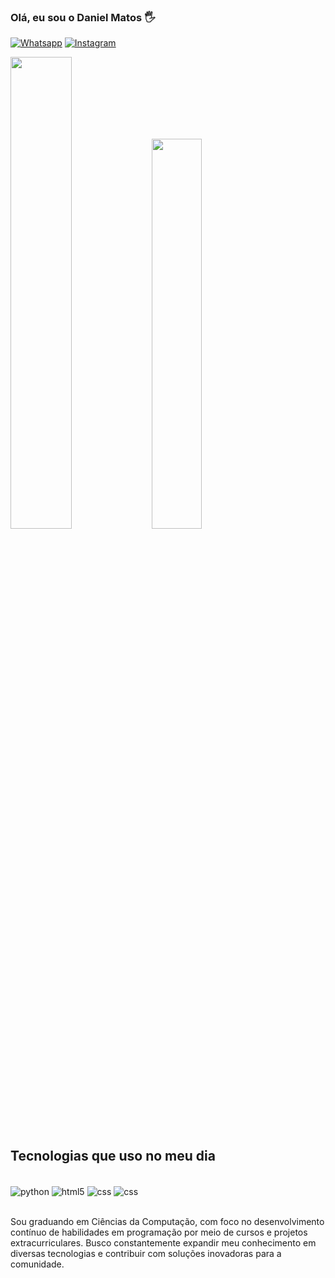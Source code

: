 
### Olá, eu sou o Daniel Matos 🖐️

[![Whatsapp](https://img.shields.io/badge/WhatsApp-25D366?style=for-the-badge&logo=whatsapp&logoColor=white)](https://wa.me/11985970020)
[![Instagram](https://img.shields.io/badge/Instagram-E4405F?style=for-the-badge&logo=instagram&logoColor=white)](https://www.instagram.com/_danimatos_?igsh=MWpzcjdjZzRzaXpxeA%3D%3D&utm_source=qr)

<img width="44%" src="https://github-readme-stats.vercel.app/api?username=Danieumatos&show_icons=true&theme=tokyonight"> <img width="40%" src="https://github-readme-stats.vercel.app/api/top-langs/?username=Danieumatos&layout=compact">

## Tecnologias que uso no meu dia

<div style="display: inline_block"><br/>
    <img align="center" alt="python" src="https://img.shields.io/badge/Python-3776AB?style=for-the-badge&logo=python&logoColor=white" />
    <img align="center" alt="html5" src="https://img.shields.io/badge/HTML5-E34F26?style=for-the-badge&logo=html5&logoColor=white" />
    <img align="center" alt="css" src="https://img.shields.io/badge/CSS3-1572B6?style=for-the-badge&logo=css3&logoColor=white" />
    <img align="center" alt="css" src="https://img.shields.io/badge/JavaScript-F7DF1E?style=for-the-badge&logo=javascript&logoColor=black" />
</div>
<br>

Sou graduando em Ciências da Computação, com foco no desenvolvimento contínuo de habilidades em programação por meio de cursos e projetos extracurriculares. Busco constantemente expandir meu conhecimento em diversas tecnologias e contribuir com soluções inovadoras para a comunidade.

  
